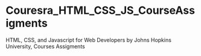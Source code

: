 # Couresra_HTML_CSS_JS_CourseAssigments
HTML, CSS, and Javascript for Web Developers by Johns Hopkins University, Courses Assigments

